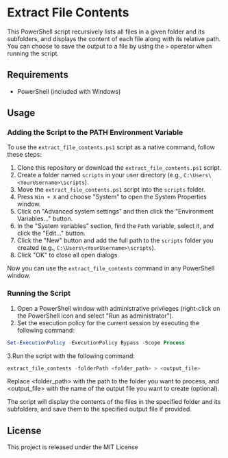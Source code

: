 # Extract File Contents

This PowerShell script recursively lists all files in a given folder and its subfolders, and displays the content of each file along with its relative path. You can choose to save the output to a file by using the `>` operator when running the script.

## Requirements

- PowerShell (included with Windows)

## Usage

### Adding the Script to the PATH Environment Variable

To use the `extract_file_contents.ps1` script as a native command, follow these steps:

1. Clone this repository or download the `extract_file_contents.ps1` script.
2. Create a folder named `scripts` in your user directory (e.g., `C:\Users\<YourUsername>\scripts`).
3. Move the `extract_file_contents.ps1` script into the `scripts` folder.
4. Press `Win + X` and choose "System" to open the System Properties window.
5. Click on "Advanced system settings" and then click the "Environment Variables..." button.
6. In the "System variables" section, find the `Path` variable, select it, and click the "Edit..." button.
7. Click the "New" button and add the full path to the `scripts` folder you created (e.g., `C:\Users\<YourUsername>\scripts`).
8. Click "OK" to close all open dialogs.

Now you can use the `extract_file_contents` command in any PowerShell window.

### Running the Script

1. Open a PowerShell window with administrative privileges (right-click on the PowerShell icon and select "Run as administrator").
2. Set the execution policy for the current session by executing the following command:

```powershell
Set-ExecutionPolicy -ExecutionPolicy Bypass -Scope Process
```

3.Run the script with the following command:

```powershell
extract_file_contents -folderPath <folder_path> > <output_file>
```

Replace <folder_path> with the path to the folder you want to process, and <output_file> with the name of the output file you want to create (optional).

The script will display the contents of the files in the specified folder and its subfolders, and save them to the specified output file if provided.

## License

This project is released under the MIT License
